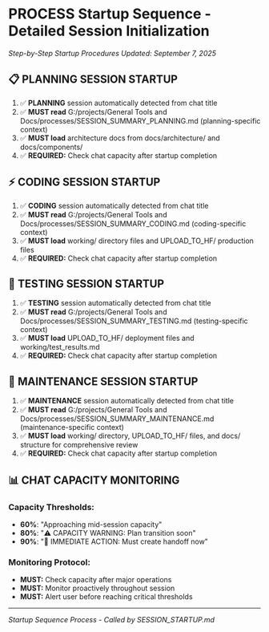 # PROCESS Startup Sequence - Detailed Session Initialization
*Step-by-Step Startup Procedures*
*Updated: September 7, 2025*

## 📋 **PLANNING SESSION STARTUP**
1. ✅ **PLANNING** session automatically detected from chat title
2. ✅ **MUST read** G:/projects/General Tools and Docs/processes/SESSION_SUMMARY_PLANNING.md (planning-specific context)
3. ✅ **MUST load** architecture docs from docs/architecture/ and docs/components/
4. ✅ **REQUIRED:** Check chat capacity after startup completion

## ⚡ **CODING SESSION STARTUP**
1. ✅ **CODING** session automatically detected from chat title
2. ✅ **MUST read** G:/projects/General Tools and Docs/processes/SESSION_SUMMARY_CODING.md (coding-specific context)
3. ✅ **MUST load** working/ directory files and UPLOAD_TO_HF/ production files
4. ✅ **REQUIRED:** Check chat capacity after startup completion

## 🧪 **TESTING SESSION STARTUP**
1. ✅ **TESTING** session automatically detected from chat title
2. ✅ **MUST read** G:/projects/General Tools and Docs/processes/SESSION_SUMMARY_TESTING.md (testing-specific context)
3. ✅ **MUST load** UPLOAD_TO_HF/ deployment files and working/test_results.md
4. ✅ **REQUIRED:** Check chat capacity after startup completion

## 🔧 **MAINTENANCE SESSION STARTUP**
1. ✅ **MAINTENANCE** session automatically detected from chat title
2. ✅ **MUST read** G:/projects/General Tools and Docs/processes/SESSION_SUMMARY_MAINTENANCE.md (maintenance-specific context)
3. ✅ **MUST load** working/ directory, UPLOAD_TO_HF/ files, and docs/ structure for comprehensive review
4. ✅ **REQUIRED:** Check chat capacity after startup completion

## 📊 **CHAT CAPACITY MONITORING**
### **Capacity Thresholds:**
- **60%**: "Approaching mid-session capacity"
- **80%**: "⚠️ CAPACITY WARNING: Plan transition soon"
- **90%**: "🚨 IMMEDIATE ACTION: Must create handoff now"

### **Monitoring Protocol:**
- **MUST:** Check capacity after major operations
- **MUST:** Monitor proactively throughout session
- **MUST:** Alert user before reaching critical thresholds

---
*Startup Sequence Process - Called by SESSION_STARTUP.md*